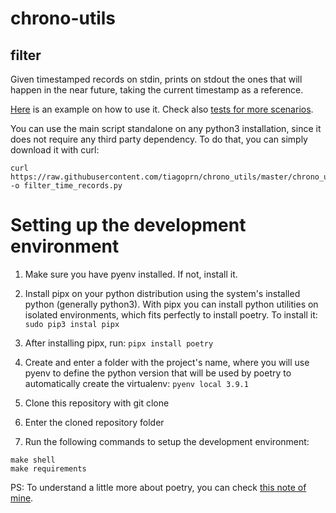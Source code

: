 # chrono-utils

## filter

Given timestamped records on stdin, prints on stdout the ones that will happen in the near future, taking the current timestamp as a reference.

[Here](https://github.com/tiagoprn/chrono_utils/blob/9b317417e0252ea74483430f60f9ada10b53a1ab/Makefile#L49) is an example on how to use it. Check also [tests for more scenarios](https://github.com/tiagoprn/chrono_utils/blob/master/chrono_utils/tests/test_filter_time_records.py).

You can use the main script standalone on any python3 installation, since it does not require any third party dependency. To do that, you can simply download it with curl:

```
curl https://raw.githubusercontent.com/tiagoprn/chrono_utils/master/chrono_utils/filter_time_records.py -o filter_time_records.py
```

# Setting up the development environment

1. Make sure you have pyenv installed. If not, install it.

2. Install pipx on your python distribution using the system's installed python (generally python3). With pipx you can install python utilities on isolated environments, which fits perfectly to install poetry. To install it: `sudo pip3 instal pipx`

3. After installing pipx, run: `pipx install poetry`

4. Create and enter a folder with the project's name, where you will use pyenv to define the python version that will be used by poetry to automatically create the virtualenv: `pyenv local 3.9.1`

5. Clone this repository with git clone

6. Enter the cloned repository folder

7. Run the following commands to setup the development environment:

```
make shell
make requirements
```

PS: To understand a little more about poetry, you can check [this note of mine](https://tiagopr.nl/posts/published/using-poetry-for-dependencies-on-python-projects/).

